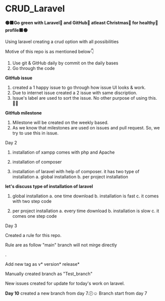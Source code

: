 # CRUD_Laravel

**🟢🟩Go green with Laravel💚 and GitHub🍏 atleast Christmas🎄 for healthy🥬 profile🟩🟢**

Using laravel creating a crud option with all possibilities 


Motive of this repo is as mentioned below👇
1. Use git & GitHub daily by commit on the daily bases
2. Go through the code

**GitHub issue**
1. created a 1 happy issue to go through how issue UI looks & work.
2. Due to internet issue created a 2 issue with same discription.
3. Issue's  label are used to sort the issue. No other purpose of using this.💁‍♂️
   
**GitHub milestone**
1. Milestone will be created on the weekly based.
2. As we know that milestones are used on issues and pull request. So, we try to use this in issue.



Day 2

1. installation of xampp comes with php and Apache 

2. installation of composer

3. installation of laravel with help of composer. it has two type of installation
   a. global installation
   b. per project installation

**let's discuss type of installation of laravel**

1. global installation
   a. one time download
   b. installation is fast
   c. it comes with two step code

2. per project installation
   a. every time download
   b. installation is slow
   c. it comes one step code


Day 3

Created a rule for this repo. 

Rule are as follow "main" branch will not mirge directly 

.

Add new tag as v* version* release*


Manually created branch as "Test_branch"


New issues created for update for today's work on laravel. 



**Day 10**
created a new branch from day 7.🕖☺️
Branch start from day 7



